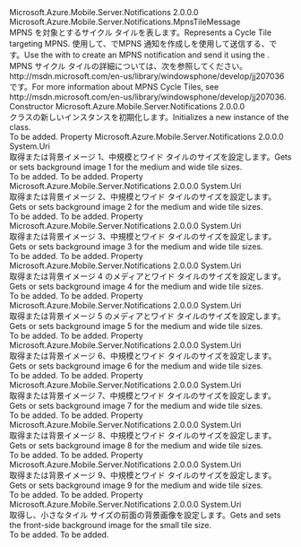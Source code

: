 <Type Name="CycleTile" FullName="Microsoft.Azure.Mobile.Server.Notifications.CycleTile">
  <TypeSignature Language="C#" Value="public class CycleTile : Microsoft.Azure.Mobile.Server.Notifications.MpnsTileMessage" />
  <TypeSignature Language="ILAsm" Value=".class public auto ansi beforefieldinit CycleTile extends Microsoft.Azure.Mobile.Server.Notifications.MpnsTileMessage" />
  <TypeSignature Language="DocId" Value="T:Microsoft.Azure.Mobile.Server.Notifications.CycleTile" />
  <TypeSignature Language="VB.NET" Value="Public Class CycleTile&#xA;Inherits MpnsTileMessage" />
  <TypeSignature Language="F#" Value="type CycleTile = class&#xA;    inherit MpnsTileMessage" />
  <AssemblyInfo>
    <AssemblyName>Microsoft.Azure.Mobile.Server.Notifications</AssemblyName>
    <AssemblyVersion>2.0.0.0</AssemblyVersion>
  </AssemblyInfo>
  <Base>
    <BaseTypeName>Microsoft.Azure.Mobile.Server.Notifications.MpnsTileMessage</BaseTypeName>
  </Base>
  <Interfaces />
  <Docs>
    <summary>
            <span data-ttu-id="9289d-101">MPNS を対象とするサイクル タイルを表します。</span><span class="sxs-lookup"><span data-stu-id="9289d-101">Represents a Cycle Tile targeting MPNS.</span></span> <span data-ttu-id="9289d-102">使用して、<see cref="T:Microsoft.Azure.Mobile.Server.Notifications.CycleTile" />で<see cref="T:Microsoft.Azure.Mobile.Server.MpnsPushMessage" />MPNS 通知を作成しを使用して送信する、<see cref="T:Microsoft.Azure.Mobile.Server.Notifications.PushClient" />です。</span><span class="sxs-lookup"><span data-stu-id="9289d-102">Use the <see cref="T:Microsoft.Azure.Mobile.Server.Notifications.CycleTile" /> with <see cref="T:Microsoft.Azure.Mobile.Server.MpnsPushMessage" /> to create an MPNS notification and send it using the <see cref="T:Microsoft.Azure.Mobile.Server.Notifications.PushClient" />.</span></span>
            </summary>
    <remarks>
            <span data-ttu-id="9289d-103">MPNS サイクル タイルの詳細については、次を参照してください。 <c>http://msdn.microsoft.com/en-us/library/windowsphone/develop/jj207036</c>です。</span><span class="sxs-lookup"><span data-stu-id="9289d-103">For more information about MPNS Cycle Tiles, see <c>http://msdn.microsoft.com/en-us/library/windowsphone/develop/jj207036</c>.</span></span>
            </remarks>
  </Docs>
  <Members>
    <Member MemberName=".ctor">
      <MemberSignature Language="C#" Value="public CycleTile ();" />
      <MemberSignature Language="ILAsm" Value=".method public hidebysig specialname rtspecialname instance void .ctor() cil managed" />
      <MemberSignature Language="DocId" Value="M:Microsoft.Azure.Mobile.Server.Notifications.CycleTile.#ctor" />
      <MemberSignature Language="VB.NET" Value="Public Sub New ()" />
      <MemberType>Constructor</MemberType>
      <AssemblyInfo>
        <AssemblyName>Microsoft.Azure.Mobile.Server.Notifications</AssemblyName>
        <AssemblyVersion>2.0.0.0</AssemblyVersion>
      </AssemblyInfo>
      <Parameters />
      <Docs>
        <summary>
            <span data-ttu-id="9289d-104"><see cref="T:Microsoft.Azure.Mobile.Server.Notifications.CycleTile" /> クラスの新しいインスタンスを初期化します。</span><span class="sxs-lookup"><span data-stu-id="9289d-104">Initializes a new instance of the <see cref="T:Microsoft.Azure.Mobile.Server.Notifications.CycleTile" /> class.</span></span>
            </summary>
        <remarks>To be added.</remarks>
      </Docs>
    </Member>
    <Member MemberName="CycleImage1">
      <MemberSignature Language="C#" Value="public Uri CycleImage1 { get; set; }" />
      <MemberSignature Language="ILAsm" Value=".property instance class System.Uri CycleImage1" />
      <MemberSignature Language="DocId" Value="P:Microsoft.Azure.Mobile.Server.Notifications.CycleTile.CycleImage1" />
      <MemberSignature Language="VB.NET" Value="Public Property CycleImage1 As Uri" />
      <MemberSignature Language="F#" Value="member this.CycleImage1 : Uri with get, set" Usage="Microsoft.Azure.Mobile.Server.Notifications.CycleTile.CycleImage1" />
      <MemberType>Property</MemberType>
      <AssemblyInfo>
        <AssemblyName>Microsoft.Azure.Mobile.Server.Notifications</AssemblyName>
        <AssemblyVersion>2.0.0.0</AssemblyVersion>
      </AssemblyInfo>
      <ReturnValue>
        <ReturnType>System.Uri</ReturnType>
      </ReturnValue>
      <Docs>
        <summary>
            <span data-ttu-id="9289d-105">取得または背景イメージ 1、中規模とワイド タイルのサイズを設定します。</span><span class="sxs-lookup"><span data-stu-id="9289d-105">Gets or sets background image 1 for the medium and wide tile sizes.</span></span>
            </summary>
        <value>To be added.</value>
        <remarks>To be added.</remarks>
      </Docs>
    </Member>
    <Member MemberName="CycleImage2">
      <MemberSignature Language="C#" Value="public Uri CycleImage2 { get; set; }" />
      <MemberSignature Language="ILAsm" Value=".property instance class System.Uri CycleImage2" />
      <MemberSignature Language="DocId" Value="P:Microsoft.Azure.Mobile.Server.Notifications.CycleTile.CycleImage2" />
      <MemberSignature Language="VB.NET" Value="Public Property CycleImage2 As Uri" />
      <MemberSignature Language="F#" Value="member this.CycleImage2 : Uri with get, set" Usage="Microsoft.Azure.Mobile.Server.Notifications.CycleTile.CycleImage2" />
      <MemberType>Property</MemberType>
      <AssemblyInfo>
        <AssemblyName>Microsoft.Azure.Mobile.Server.Notifications</AssemblyName>
        <AssemblyVersion>2.0.0.0</AssemblyVersion>
      </AssemblyInfo>
      <ReturnValue>
        <ReturnType>System.Uri</ReturnType>
      </ReturnValue>
      <Docs>
        <summary>
            <span data-ttu-id="9289d-106">取得または背景イメージ 2、中規模とワイド タイルのサイズを設定します。</span><span class="sxs-lookup"><span data-stu-id="9289d-106">Gets or sets background image 2 for the medium and wide tile sizes.</span></span>
            </summary>
        <value>To be added.</value>
        <remarks>To be added.</remarks>
      </Docs>
    </Member>
    <Member MemberName="CycleImage3">
      <MemberSignature Language="C#" Value="public Uri CycleImage3 { get; set; }" />
      <MemberSignature Language="ILAsm" Value=".property instance class System.Uri CycleImage3" />
      <MemberSignature Language="DocId" Value="P:Microsoft.Azure.Mobile.Server.Notifications.CycleTile.CycleImage3" />
      <MemberSignature Language="VB.NET" Value="Public Property CycleImage3 As Uri" />
      <MemberSignature Language="F#" Value="member this.CycleImage3 : Uri with get, set" Usage="Microsoft.Azure.Mobile.Server.Notifications.CycleTile.CycleImage3" />
      <MemberType>Property</MemberType>
      <AssemblyInfo>
        <AssemblyName>Microsoft.Azure.Mobile.Server.Notifications</AssemblyName>
        <AssemblyVersion>2.0.0.0</AssemblyVersion>
      </AssemblyInfo>
      <ReturnValue>
        <ReturnType>System.Uri</ReturnType>
      </ReturnValue>
      <Docs>
        <summary>
            <span data-ttu-id="9289d-107">取得または背景イメージ 3、中規模とワイド タイルのサイズを設定します。</span><span class="sxs-lookup"><span data-stu-id="9289d-107">Gets or sets background image 3 for the medium and wide tile sizes.</span></span>
            </summary>
        <value>To be added.</value>
        <remarks>To be added.</remarks>
      </Docs>
    </Member>
    <Member MemberName="CycleImage4">
      <MemberSignature Language="C#" Value="public Uri CycleImage4 { get; set; }" />
      <MemberSignature Language="ILAsm" Value=".property instance class System.Uri CycleImage4" />
      <MemberSignature Language="DocId" Value="P:Microsoft.Azure.Mobile.Server.Notifications.CycleTile.CycleImage4" />
      <MemberSignature Language="VB.NET" Value="Public Property CycleImage4 As Uri" />
      <MemberSignature Language="F#" Value="member this.CycleImage4 : Uri with get, set" Usage="Microsoft.Azure.Mobile.Server.Notifications.CycleTile.CycleImage4" />
      <MemberType>Property</MemberType>
      <AssemblyInfo>
        <AssemblyName>Microsoft.Azure.Mobile.Server.Notifications</AssemblyName>
        <AssemblyVersion>2.0.0.0</AssemblyVersion>
      </AssemblyInfo>
      <ReturnValue>
        <ReturnType>System.Uri</ReturnType>
      </ReturnValue>
      <Docs>
        <summary>
            <span data-ttu-id="9289d-108">取得または背景イメージ 4 のメディアとワイド タイルのサイズを設定します。</span><span class="sxs-lookup"><span data-stu-id="9289d-108">Gets or sets background image 4 for the medium and wide tile sizes.</span></span>
            </summary>
        <value>To be added.</value>
        <remarks>To be added.</remarks>
      </Docs>
    </Member>
    <Member MemberName="CycleImage5">
      <MemberSignature Language="C#" Value="public Uri CycleImage5 { get; set; }" />
      <MemberSignature Language="ILAsm" Value=".property instance class System.Uri CycleImage5" />
      <MemberSignature Language="DocId" Value="P:Microsoft.Azure.Mobile.Server.Notifications.CycleTile.CycleImage5" />
      <MemberSignature Language="VB.NET" Value="Public Property CycleImage5 As Uri" />
      <MemberSignature Language="F#" Value="member this.CycleImage5 : Uri with get, set" Usage="Microsoft.Azure.Mobile.Server.Notifications.CycleTile.CycleImage5" />
      <MemberType>Property</MemberType>
      <AssemblyInfo>
        <AssemblyName>Microsoft.Azure.Mobile.Server.Notifications</AssemblyName>
        <AssemblyVersion>2.0.0.0</AssemblyVersion>
      </AssemblyInfo>
      <ReturnValue>
        <ReturnType>System.Uri</ReturnType>
      </ReturnValue>
      <Docs>
        <summary>
            <span data-ttu-id="9289d-109">取得または背景イメージ 5 のメディアとワイド タイルのサイズを設定します。</span><span class="sxs-lookup"><span data-stu-id="9289d-109">Gets or sets background image 5 for the medium and wide tile sizes.</span></span>
            </summary>
        <value>To be added.</value>
        <remarks>To be added.</remarks>
      </Docs>
    </Member>
    <Member MemberName="CycleImage6">
      <MemberSignature Language="C#" Value="public Uri CycleImage6 { get; set; }" />
      <MemberSignature Language="ILAsm" Value=".property instance class System.Uri CycleImage6" />
      <MemberSignature Language="DocId" Value="P:Microsoft.Azure.Mobile.Server.Notifications.CycleTile.CycleImage6" />
      <MemberSignature Language="VB.NET" Value="Public Property CycleImage6 As Uri" />
      <MemberSignature Language="F#" Value="member this.CycleImage6 : Uri with get, set" Usage="Microsoft.Azure.Mobile.Server.Notifications.CycleTile.CycleImage6" />
      <MemberType>Property</MemberType>
      <AssemblyInfo>
        <AssemblyName>Microsoft.Azure.Mobile.Server.Notifications</AssemblyName>
        <AssemblyVersion>2.0.0.0</AssemblyVersion>
      </AssemblyInfo>
      <ReturnValue>
        <ReturnType>System.Uri</ReturnType>
      </ReturnValue>
      <Docs>
        <summary>
            <span data-ttu-id="9289d-110">取得または背景イメージ 6、中規模とワイド タイルのサイズを設定します。</span><span class="sxs-lookup"><span data-stu-id="9289d-110">Gets or sets background image 6 for the medium and wide tile sizes.</span></span>
            </summary>
        <value>To be added.</value>
        <remarks>To be added.</remarks>
      </Docs>
    </Member>
    <Member MemberName="CycleImage7">
      <MemberSignature Language="C#" Value="public Uri CycleImage7 { get; set; }" />
      <MemberSignature Language="ILAsm" Value=".property instance class System.Uri CycleImage7" />
      <MemberSignature Language="DocId" Value="P:Microsoft.Azure.Mobile.Server.Notifications.CycleTile.CycleImage7" />
      <MemberSignature Language="VB.NET" Value="Public Property CycleImage7 As Uri" />
      <MemberSignature Language="F#" Value="member this.CycleImage7 : Uri with get, set" Usage="Microsoft.Azure.Mobile.Server.Notifications.CycleTile.CycleImage7" />
      <MemberType>Property</MemberType>
      <AssemblyInfo>
        <AssemblyName>Microsoft.Azure.Mobile.Server.Notifications</AssemblyName>
        <AssemblyVersion>2.0.0.0</AssemblyVersion>
      </AssemblyInfo>
      <ReturnValue>
        <ReturnType>System.Uri</ReturnType>
      </ReturnValue>
      <Docs>
        <summary>
            <span data-ttu-id="9289d-111">取得または背景イメージ 7、中規模とワイド タイルのサイズを設定します。</span><span class="sxs-lookup"><span data-stu-id="9289d-111">Gets or sets background image 7 for the medium and wide tile sizes.</span></span>
            </summary>
        <value>To be added.</value>
        <remarks>To be added.</remarks>
      </Docs>
    </Member>
    <Member MemberName="CycleImage8">
      <MemberSignature Language="C#" Value="public Uri CycleImage8 { get; set; }" />
      <MemberSignature Language="ILAsm" Value=".property instance class System.Uri CycleImage8" />
      <MemberSignature Language="DocId" Value="P:Microsoft.Azure.Mobile.Server.Notifications.CycleTile.CycleImage8" />
      <MemberSignature Language="VB.NET" Value="Public Property CycleImage8 As Uri" />
      <MemberSignature Language="F#" Value="member this.CycleImage8 : Uri with get, set" Usage="Microsoft.Azure.Mobile.Server.Notifications.CycleTile.CycleImage8" />
      <MemberType>Property</MemberType>
      <AssemblyInfo>
        <AssemblyName>Microsoft.Azure.Mobile.Server.Notifications</AssemblyName>
        <AssemblyVersion>2.0.0.0</AssemblyVersion>
      </AssemblyInfo>
      <ReturnValue>
        <ReturnType>System.Uri</ReturnType>
      </ReturnValue>
      <Docs>
        <summary>
            <span data-ttu-id="9289d-112">取得または背景イメージ 8、中規模とワイド タイルのサイズを設定します。</span><span class="sxs-lookup"><span data-stu-id="9289d-112">Gets or sets background image 8 for the medium and wide tile sizes.</span></span>
            </summary>
        <value>To be added.</value>
        <remarks>To be added.</remarks>
      </Docs>
    </Member>
    <Member MemberName="CycleImage9">
      <MemberSignature Language="C#" Value="public Uri CycleImage9 { get; set; }" />
      <MemberSignature Language="ILAsm" Value=".property instance class System.Uri CycleImage9" />
      <MemberSignature Language="DocId" Value="P:Microsoft.Azure.Mobile.Server.Notifications.CycleTile.CycleImage9" />
      <MemberSignature Language="VB.NET" Value="Public Property CycleImage9 As Uri" />
      <MemberSignature Language="F#" Value="member this.CycleImage9 : Uri with get, set" Usage="Microsoft.Azure.Mobile.Server.Notifications.CycleTile.CycleImage9" />
      <MemberType>Property</MemberType>
      <AssemblyInfo>
        <AssemblyName>Microsoft.Azure.Mobile.Server.Notifications</AssemblyName>
        <AssemblyVersion>2.0.0.0</AssemblyVersion>
      </AssemblyInfo>
      <ReturnValue>
        <ReturnType>System.Uri</ReturnType>
      </ReturnValue>
      <Docs>
        <summary>
            <span data-ttu-id="9289d-113">取得または背景イメージ 9、中規模とワイド タイルのサイズを設定します。</span><span class="sxs-lookup"><span data-stu-id="9289d-113">Gets or sets background image 9 for the medium and wide tile sizes.</span></span>
            </summary>
        <value>To be added.</value>
        <remarks>To be added.</remarks>
      </Docs>
    </Member>
    <Member MemberName="SmallBackgroundImage">
      <MemberSignature Language="C#" Value="public Uri SmallBackgroundImage { get; set; }" />
      <MemberSignature Language="ILAsm" Value=".property instance class System.Uri SmallBackgroundImage" />
      <MemberSignature Language="DocId" Value="P:Microsoft.Azure.Mobile.Server.Notifications.CycleTile.SmallBackgroundImage" />
      <MemberSignature Language="VB.NET" Value="Public Property SmallBackgroundImage As Uri" />
      <MemberSignature Language="F#" Value="member this.SmallBackgroundImage : Uri with get, set" Usage="Microsoft.Azure.Mobile.Server.Notifications.CycleTile.SmallBackgroundImage" />
      <MemberType>Property</MemberType>
      <AssemblyInfo>
        <AssemblyName>Microsoft.Azure.Mobile.Server.Notifications</AssemblyName>
        <AssemblyVersion>2.0.0.0</AssemblyVersion>
      </AssemblyInfo>
      <ReturnValue>
        <ReturnType>System.Uri</ReturnType>
      </ReturnValue>
      <Docs>
        <summary>
            <span data-ttu-id="9289d-114">取得し、小さなタイル サイズの前面の背景画像を設定します。</span><span class="sxs-lookup"><span data-stu-id="9289d-114">Gets and sets the front-side background image for the small tile size.</span></span>
            </summary>
        <value>To be added.</value>
        <remarks>To be added.</remarks>
      </Docs>
    </Member>
  </Members>
</Type>